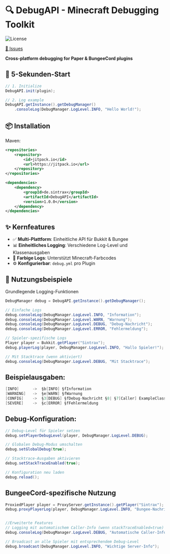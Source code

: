 # 🔍 DebugAPI - Minecraft Debugging Toolkit

![License](https://img.shields.io/badge/License-Apache_2.0-blue.svg)

[🐛 Issues](/ISSUE_TEMPLATES/bug_report.md)

**Cross-platform debugging for Paper & BungeeCord plugins**

## 🚀 5-Sekunden-Start
```java
// 1. Initialize
DebugAPI.init(plugin);

// 2. Log example
DebugAPI.getInstance().getDebugManager()
    .consoleLog(DebugManager.LogLevel.INFO, "Hello World!");
```

## 📦 Installation
Maven:
```xml
<repositories>
    <repository>
        <id>jitpack.io</id>
        <url>https://jitpack.io</url>
    </repository>
</repositories>

<dependencies>
    <dependency>
        <groupId>de.sintrax</groupId>
        <artifactId>DebugAPI</artifactId>
        <version>1.0.0</version>
    </dependency>
</dependencies>
```

## ✨ Kernfeatures
- ✅ **Multi-Plattform**: Einheitliche API für Bukkit & Bungee
- 📊 **Einheitliches Logging**: Verschiedene Log-Level und Klassenausgaben
- 🎨 **Farbige Logs**: Unterstützt Minecraft-Farbcodes
- ⚙️ **Konfigurierbar**: `debug.yml` pro Plugin

## 📝 Nutzungsbeispiele
Grundlegende Logging-Funktionen
```java
DebugManager debug = DebugAPI.getInstance().getDebugManager();

// Einfache Logs
debug.consoleLog(DebugManager.LogLevel.INFO, "Information");
debug.consoleLog(DebugManager.LogLevel.WARN, "Warnung");
debug.consoleLog(DebugManager.LogLevel.DEBUG, "Debug-Nachricht");
debug.consoleLog(DebugManager.LogLevel.ERROR, "Fehlermeldung");

// Spieler-spezifische Logs
Player player = Bukkit.getPlayer("Sintrax");
debug.playerLog(player, DebugManager.LogLevel.INFO, "Hallo Spieler!");

// Mit Stacktrace (wenn aktiviert)
debug.consoleLog(DebugManager.LogLevel.DEBUG, "Mit Stacktrace");
```
## Beispielausgaben:
```java
[INFO]      ->  §b[INFO] §fInformation
[WARNING]   ->  §e[WARN] §fWarnung
[CONFIG]    ->  §3[DEBUG] §fDebug-Nachricht §8| §7[Caller] ExampleClass.test():42
[SEVERE]    ->  §c[ERROR] §fFehlermeldung
```
## Debug-Konfiguration:
```java
// Debug-Level für Spieler setzen
debug.setPlayerDebugLevel(player, DebugManager.LogLevel.DEBUG);

// Globalen Debug-Modus umschalten
debug.setGlobalDebug(true);

// Stacktrace-Ausgaben aktivieren
debug.setStackTraceEnabled(true);

// Konfiguration neu laden
debug.reload();
```

## BungeeCord-spezifische Nutzung
```java
ProxiedPlayer player = ProxyServer.getInstance().getPlayer("Sintrax");
debug.proxyPlayerLog(player, DebugManager.LogLevel.INFO, "Bungee-Nachricht");


//Erweiterte Features
// Logging mit automatischem Caller-Info (wenn stackTraceEnabled=true)
debug.consoleLog(DebugManager.LogLevel.DEBUG, "Automatische Caller-Info");

// Broadcast an alle Spieler mit entsprechendem Debug-Level
debug.broadcast(DebugManager.LogLevel.INFO, "Wichtige Server-Info");
```